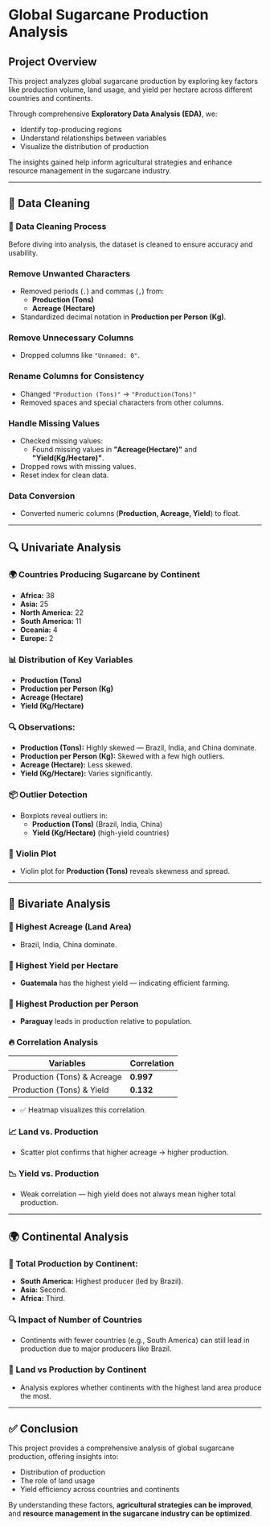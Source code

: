 # Global Sugarcane Production Analysis

##  Project Overview

This project analyzes global sugarcane production by exploring key factors like production volume, land usage, and yield per hectare across different countries and continents.

Through comprehensive **Exploratory Data Analysis (EDA)**, we:
- Identify top-producing regions
- Understand relationships between variables
- Visualize the distribution of production

The insights gained help inform agricultural strategies and enhance resource management in the sugarcane industry.

---

## 🧹 Data Cleaning

### 🔧 Data Cleaning Process
Before diving into analysis, the dataset is cleaned to ensure accuracy and usability.

###  Remove Unwanted Characters
- Removed periods (`.`) and commas (`,`) from:
  - **Production (Tons)**
  - **Acreage (Hectare)**
- Standardized decimal notation in **Production per Person (Kg)**.

###  Remove Unnecessary Columns
- Dropped columns like `"Unnamed: 0"`.

###  Rename Columns for Consistency
- Changed `"Production (Tons)"` → `"Production(Tons)"`
- Removed spaces and special characters from other columns.

###  Handle Missing Values
- Checked missing values:
  - Found missing values in **"Acreage(Hectare)"** and **"Yield(Kg/Hectare)"**.
- Dropped rows with missing values.
- Reset index for clean data.

###  Data Conversion
- Converted numeric columns (**Production, Acreage, Yield**) to float.

---

## 🔍 Univariate Analysis

### 🌍 Countries Producing Sugarcane by Continent
- **Africa:** 38
- **Asia:** 25
- **North America:** 22
- **South America:** 11
- **Oceania:** 4
- **Europe:** 2

### 📊 Distribution of Key Variables
- **Production (Tons)**
- **Production per Person (Kg)**
- **Acreage (Hectare)**
- **Yield (Kg/Hectare)**

### 🔍 Observations:
- **Production (Tons):** Highly skewed — Brazil, India, and China dominate.
- **Production per Person (Kg):** Skewed with a few high outliers.
- **Acreage (Hectare):** Less skewed.
- **Yield (Kg/Hectare):** Varies significantly.

### 📦 Outlier Detection
- Boxplots reveal outliers in:
  - **Production (Tons)** (Brazil, India, China)
  - **Yield (Kg/Hectare)** (high-yield countries)

### 🎻 Violin Plot
- Violin plot for **Production (Tons)** reveals skewness and spread.

---

## 🔗 Bivariate Analysis

### 🌾 Highest Acreage (Land Area)
- Brazil, India, China dominate.

### 🚜 Highest Yield per Hectare
- **Guatemala** has the highest yield — indicating efficient farming.

### 👥 Highest Production per Person
- **Paraguay** leads in production relative to population.

### 🔥 Correlation Analysis
| Variables                      | Correlation |
|---------------------------------|-------------|
| Production (Tons) & Acreage     | **0.997**   |
| Production (Tons) & Yield       | **0.132**   |

- ✅ Heatmap visualizes this correlation.

### 📈 Land vs. Production
- Scatter plot confirms that higher acreage → higher production.

### 📉 Yield vs. Production
- Weak correlation — high yield does not always mean higher total production.

---

## 🌍 Continental Analysis

### 🔢 Total Production by Continent:
- **South America:** Highest producer (led by Brazil).
- **Asia:** Second.
- **Africa:** Third.

### 🔍 Impact of Number of Countries
- Continents with fewer countries (e.g., South America) can still lead in production due to major producers like Brazil.

### 🌱 Land vs Production by Continent
- Analysis explores whether continents with the highest land area produce the most.

---

## ✅ Conclusion

This project provides a comprehensive analysis of global sugarcane production, offering insights into:
- Distribution of production
- The role of land usage
- Yield efficiency across countries and continents

By understanding these factors, **agricultural strategies can be improved**, and **resource management in the sugarcane industry can be optimized**.
